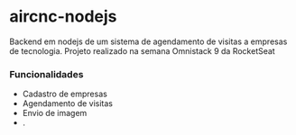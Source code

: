 # aircnc-nodejs

Backend em nodejs de um sistema de agendamento de visitas a empresas de tecnologia. Projeto realizado na semana Omnistack 9 da RocketSeat

### Funcionalidades

- Cadastro de empresas
- Agendamento de visitas
- Envio de imagem
- .
